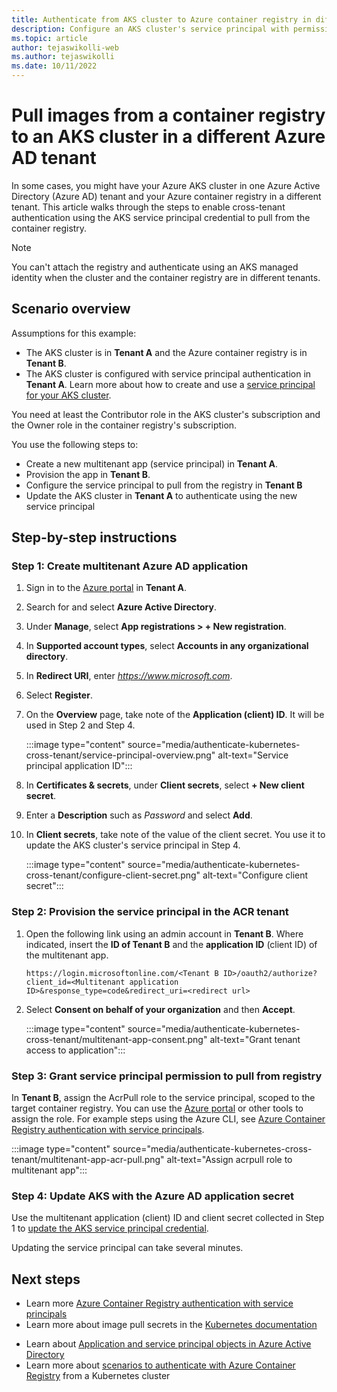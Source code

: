 ```yaml
---
title: Authenticate from AKS cluster to Azure container registry in different AD tenant
description: Configure an AKS cluster's service principal with permissions to access your Azure container registry in a different AD tenant
ms.topic: article
author: tejaswikolli-web
ms.author: tejaswikolli
ms.date: 10/11/2022
---
```


# Pull images from a container registry to an AKS cluster in a different Azure AD tenant

In some cases, you might have your Azure AKS cluster in one Azure Active Directory (Azure AD) tenant and your Azure container registry in a different tenant. This article walks through the steps to enable cross-tenant authentication using the AKS service principal credential to pull from the container registry.

> [!NOTE]
> You can't attach the registry and authenticate using an AKS managed identity when the cluster and the container registry are in different tenants.

## Scenario overview
Assumptions for this example:

* The AKS cluster is in **Tenant A** and the Azure container registry is in **Tenant B**. 
* The AKS cluster is configured with service principal authentication in **Tenant A**. Learn more about how to create and use a [service principal for your AKS cluster](../aks/kubernetes-service-principal.md).

You need at least the Contributor role in the AKS cluster's subscription and the Owner role in the container registry's subscription.

You use the following steps to:

* Create a new multitenant app (service principal) in **Tenant A**. 
* Provision the app in **Tenant B**.
* Configure the service principal to pull from the registry in **Tenant B**
* Update the AKS cluster in **Tenant A** to authenticate using the new service principal


## Step-by-step instructions

### Step 1: Create multitenant Azure AD application

1. Sign in to the [Azure portal](https://portal.azure.com/) in **Tenant A**.
1. Search for and select **Azure Active Directory**.
1. Under **Manage**, select **App registrations > + New registration**.
1. In **Supported account types**, select **Accounts in any organizational directory**.
1. In **Redirect URI**, enter *https://www.microsoft.com*.
1. Select **Register**.
1. On the **Overview** page, take note of the **Application (client) ID**. It will be used in Step 2 and Step 4.

    :::image type="content" source="media/authenticate-kubernetes-cross-tenant/service-principal-overview.png" alt-text="Service principal application ID":::
1. In **Certificates & secrets**, under **Client secrets**, select **+ New client secret**.
1. Enter a **Description** such as *Password* and select **Add**.
1. In **Client secrets**, take note of the value of the client secret. You use it to update the AKS cluster's service principal in Step 4.

    :::image type="content" source="media/authenticate-kubernetes-cross-tenant/configure-client-secret.png" alt-text="Configure client secret":::
### Step 2: Provision the service principal in the ACR tenant

1. Open the following link using an admin account in **Tenant B**. Where indicated, insert the **ID of Tenant B** and the **application ID** (client ID) of the multitenant app.

    ```console
    https://login.microsoftonline.com/<Tenant B ID>/oauth2/authorize?client_id=<Multitenant application ID>&response_type=code&redirect_uri=<redirect url>
    ```
1. Select **Consent on behalf of your organization** and then **Accept**. 
    
    :::image type="content" source="media/authenticate-kubernetes-cross-tenant/multitenant-app-consent.png" alt-text="Grant tenant access to application":::
 

### Step 3: Grant service principal permission to pull from registry

In **Tenant B**, assign the AcrPull role to the service principal, scoped to the target container registry. You can use the [Azure portal](../role-based-access-control/role-assignments-portal.md) or other tools to assign the role. For example steps using the Azure CLI, see [Azure Container Registry authentication with service principals](container-registry-auth-service-principal.md#use-an-existing-service-principal).

:::image type="content" source="media/authenticate-kubernetes-cross-tenant/multitenant-app-acr-pull.png" alt-text="Assign acrpull role to multitenant app":::

### Step 4: Update AKS with the Azure AD application secret

Use the multitenant application (client) ID and client secret collected in Step 1 to [update the AKS service principal credential](../aks/update-credentials.md#update-aks-cluster-with-service-principal-credentials).

Updating the service principal can take several minutes.

## Next steps

* Learn more [Azure Container Registry authentication with service principals](container-registry-auth-service-principal.md)
* Learn more about image pull secrets in the [Kubernetes documentation](https://kubernetes.io/docs/concepts/containers/images/#specifying-imagepullsecrets-on-a-pod)
- Learn about [Application and service principal objects in Azure Active Directory](../active-directory/develop/app-objects-and-service-principals.md)
- Learn more about [scenarios to authenticate with Azure Container Registry](authenticate-kubernetes-options.md) from a Kubernetes cluster


